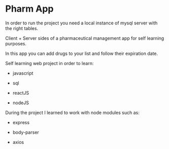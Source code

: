 # Pharm App


In order to run the project you need a local instance of mysql server with the right tables.

Client + Server sides of a pharmaceutical management app for self learning purposes.

In this app you can add drugs to your list and follow their expiration date.

Self learning web project in order to learn:

* javascript 

* sql 

* reactJS 

* nodeJS

During the project I learned to work with node modules such as:

* express

* body-parser

* axios
 

